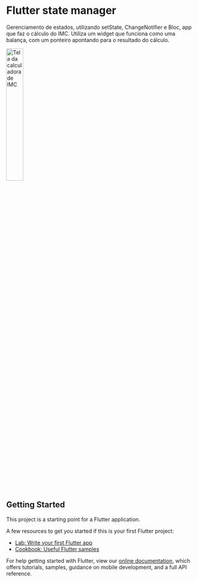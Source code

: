 # Flutter state manager

Gerenciamento de estados, utilizando setState, ChangeNotifier e Bloc, app que faz o cálculo do IMC. Utiliza um widget que funciona como uma balança, com um ponteiro apontando para o resultado do cálculo.

<img src="https://github.com/gisesma/estudos-dart/blob/master/Gerencia_Estados/flutter_default_state_manager/Screenshot_1637424388.png" width="30%" height="30%" alt="Tela da calculadora de IMC">

## Getting Started

This project is a starting point for a Flutter application.

A few resources to get you started if this is your first Flutter project:

- [Lab: Write your first Flutter app](https://flutter.dev/docs/get-started/codelab)
- [Cookbook: Useful Flutter samples](https://flutter.dev/docs/cookbook)

For help getting started with Flutter, view our
[online documentation](https://flutter.dev/docs), which offers tutorials,
samples, guidance on mobile development, and a full API reference.


